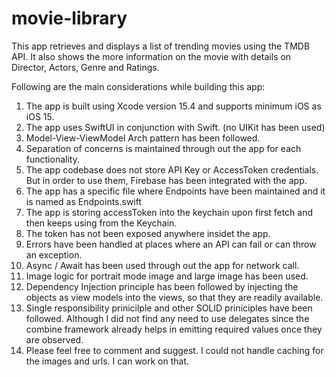 # movie-library
This app retrieves and displays a list of trending movies using the TMDB API. It also shows the more information on the movie with details on Director, Actors, Genre and Ratings.

Following are the main considerations while building this app:
1. The app is built using Xcode version 15.4 and supports minimum iOS as iOS 15.
2. The app uses SwiftUI in conjunction with Swift. (no UIKit has been used)
3. Model-View-ViewModel Arch pattern has been followed.
4. Separation of concerns is maintained through out the app for each functionality.
5. The app codebase does not store API Key or AccessToken credentials. But in order to use them, Firebase has been integrated with the app.
6. The app has a specific file where Endpoints have been maintained and it is named as Endpoints.swift
7. The app is storing accessToken into the keychain upon first fetch and then keeps using from the Keychain.
8. The token has not been exposed anywhere insidet the app.
9. Errors have been handled at places where an API can fail or can throw an exception.
10. Async / Await has been used through out the app for network call.
11. Image logic for portrait mode image and large image has been used.
12. Dependency Injection principle has been followed by injecting the objects as view models into the views, so that they are readily available.
13. Single responsibility prinicilple and other SOLID priniciples have been followed. Although I did not find any need to use delegates since the combine framework already helps in emitting required values once they are observed.
14. Please feel free to comment and suggest. I could not handle caching for the images and urls. I can work on that.

